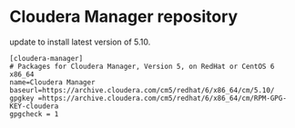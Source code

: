 # Cloudera Manager repository

update to install latest version of 5.10.

```
[cloudera-manager]
# Packages for Cloudera Manager, Version 5, on RedHat or CentOS 6 x86_64           	  
name=Cloudera Manager
baseurl=https://archive.cloudera.com/cm5/redhat/6/x86_64/cm/5.10/
gpgkey =https://archive.cloudera.com/cm5/redhat/6/x86_64/cm/RPM-GPG-KEY-cloudera    
gpgcheck = 1
```
